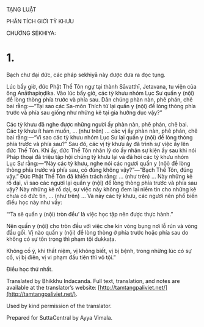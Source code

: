  

TẠNG LUẬT

PHÂN TÍCH GIỚI TỲ KHƯU

CHƯƠNG SEKHIYA:

# 1.

Bạch chư đại đức, các pháp sekhiyā này được đưa ra đọc tụng.

Lúc bấy giờ, đức Phật Thế Tôn ngự tại thành Sāvatthī, Jetavana, tu viện của ông Anāthapiṇḍika. Vào lúc bấy giờ, các tỳ khưu nhóm Lục Sư quấn y (nội) để lòng thòng phía trước và phía sau. Dân chúng phàn nàn, phê phán, chê bai rằng:—“Tại sao các Sa-môn Thích tử lại quấn y (nội) để lòng thòng phía trước và phía sau giống như những kẻ tại gia hưởng dục vậy?”

Các tỳ khưu đã nghe được những người ấy phàn nàn, phê phán, chê bai. Các tỳ khưu ít ham muốn, … (như trên) … các vị ấy phàn nàn, phê phán, chê bai rằng:—“Vì sao các tỳ khưu nhóm Lục Sư lại quấn y (nội) để lòng thòng phía trước và phía sau?” Sau đó, các vị tỳ khưu ấy đã trình sự việc ấy lên đức Thế Tôn. Khi ấy, đức Thế Tôn nhân lý do ấy nhân sự kiện ấy sau khi nói Pháp thoại đã triệu tập hội chúng tỳ khưu lại và đã hỏi các tỳ khưu nhóm Lục Sư rằng:—“Này các tỳ khưu, nghe nói các ngươi quấn y (nội) để lòng thòng phía trước và phía sau, có đúng không vậy?”—“Bạch Thế Tôn, đúng vậy.” Đức Phật Thế Tôn đã khiển trách rằng: … (như trên) … Này những kẻ rồ dại, vì sao các ngươi lại quấn y (nội) để lòng thòng phía trước và phía sau vậy? Này những kẻ rồ dại, sự việc này không đem lại niềm tin cho những kẻ chưa có đức tin, … (như trên) … Và này các tỳ khưu, các ngươi nên phổ biến điều học này như vầy:

“‘Ta sẽ quấn y (nội) tròn đều’ là việc học tập nên được thực hành.”

Nên quấn y (nội) cho tròn đều với việc che kín vòng bụng nơi lỗ rún và vòng đầu gối. Vị nào quấn y (nội) để lòng thòng ở phía trước hoặc phía sau do không có sự tôn trọng thì phạm tội dukkaṭa.

Không cố ý, khi thất niệm, vị không biết, vị bị bệnh, trong những lúc có sự cố, vị bị điên, vị vi phạm đầu tiên thì vô tội.”

Điều học thứ nhất.

Translated by Bhikkhu Indacanda. Full text, translation, and notes are available at the translator’s website: [http://tamtangpaliviet.net/](http://tamtangpaliviet.net/).

Used by kind permission of the translator.

Prepared for SuttaCentral by Ayya Vimala.